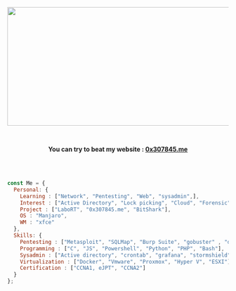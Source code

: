 <p align="center">
    <img src="https://i.ibb.co/hCkwG8K/ezgif-5-e055743c0e.gif" width="850" height="270"></img>
</p>
<br>
<p align="center"><strong>You can try to beat my website : <a href="https://0x307845.me">0x307845.me</a></strong>
</p>
<br>
<br>

```js
const Me = {
  Personal: {
    Learning : ["Network", "Pentesting", "Web", "sysadmin",],
    Interest : ["Active Directory", "Lock picking", "Cloud", "Forensic"],
    Project : ["LaboRT", "0x307845.me", "BitShark"],
    OS : "Manjaro",
    WM : "xfce"
  },
  Skills: {
    Pentesting : ["Metasploit", "SQLMap", "Burp Suite", "gobuster" , "dirsearch", "Wireshark", ...],
    Programming : ["C", "JS", "Powershell", "Python", "PHP", "Bash"],
    Sysadmin : ["Active directory", "crontab", "grafana", "stormshield", "Cisco", "iptable", "fortinet"],
    Virtualization : ["Docker", "Vmware", "Proxmox", "Hyper V", "ESXI"],
    Certification : ["CCNA1, eJPT", "CCNA2"]
  }
};
```
